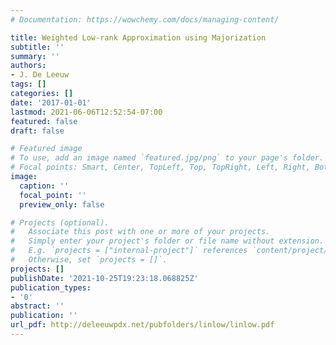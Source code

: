 ```yaml
---
# Documentation: https://wowchemy.com/docs/managing-content/

title: Weighted Low-rank Approximation using Majorization
subtitle: ''
summary: ''
authors:
- J. De Leeuw
tags: []
categories: []
date: '2017-01-01'
lastmod: 2021-06-06T12:52:54-07:00
featured: false
draft: false

# Featured image
# To use, add an image named `featured.jpg/png` to your page's folder.
# Focal points: Smart, Center, TopLeft, Top, TopRight, Left, Right, BottomLeft, Bottom, BottomRight.
image:
  caption: ''
  focal_point: ''
  preview_only: false

# Projects (optional).
#   Associate this post with one or more of your projects.
#   Simply enter your project's folder or file name without extension.
#   E.g. `projects = ["internal-project"]` references `content/project/deep-learning/index.md`.
#   Otherwise, set `projects = []`.
projects: []
publishDate: '2021-10-25T19:23:18.068825Z'
publication_types:
- '0'
abstract: ''
publication: ''
url_pdf: http://deleeuwpdx.net/pubfolders/linlow/linlow.pdf
---
```

